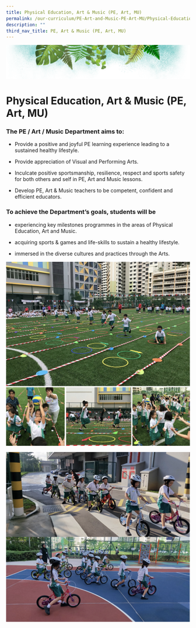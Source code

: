 ```yaml
---
title: Physical Education, Art & Music (PE, Art, MU)
permalink: /our-curriculum/PE-Art-and-Music-PE-Art-MU/Physical-Education-Art-Music-PE-Art-MU/
description: ""
third_nav_title: PE, Art & Music (PE, Art, MU)
---
```

![](/images/Banner.png)

# **Physical Education, Art & Music (PE, Art, MU)**

### **The PE / Art / Music Department aims to:**   

*   Provide a positive and joyful PE learning experience leading to a sustained healthy lifestyle.  
    
*   Provide appreciation of Visual and Performing Arts.  
    
*   Inculcate positive sportsmanship, resilience, respect and sports safety for both others and self in PE, Art and Music lessons.   
    
*   Develop PE, Art & Music teachers to be competent, confident and efficient educators.

### **To achieve the Department’s goals, students will be**

*   experiencing key milestones programmes in the areas of Physical Education, Art and Music.   
    
*   acquiring sports & games and life-skills to sustain a healthy lifestyle.


*   immersed in the diverse cultures and practices through the Arts.

![](/images/PE1.png)

![](/images/PE2.png)